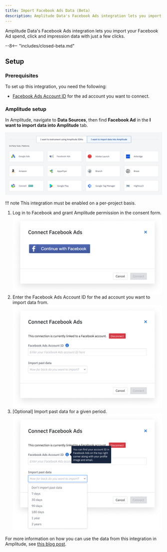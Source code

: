 ```yaml
---
title: Import Facebook Ads Data (Beta)
description: Amplitude Data's Facebook Ads integration lets you import your Facebook Ad spend, click and impression data with just a few clicks.
---
```


Amplitude Data's Facebook Ads integration lets you import your Facebook Ad spend, click and impression data with just a few clicks.

--8<-- "includes/closed-beta.md"

## Setup

### Prerequisites

To set up this integration, you need the following: 

- [Facebook Ads Account ID](https://www.facebook.com/business/help/1492627900875762) for the ad account you want to connect.

### Amplitude setup 

In Amplitude, navigate to **Data Sources**, then find **Facebook Ad** in the **I want to import data into Amplitude** tab.

![Facebook Add Source](../../assets/images/marketing-analytics/add-sources.png) 

!!! note
    This integration must be enabled on a per-project basis.

1. Log in to Facebook and grant Amplitude permission in the consent form.
![Facebook Login Image](../../assets/images/marketing-analytics/facebook-login.png)
2. Enter the Facebook Ads Account ID for the ad account you want to import data from.
![Facebook Enter Account ID](../../assets/images/marketing-analytics/facebook-enter-info.png)
3. [Optional] Import past data for a given period.
![Facebook Historical Backfill](../../assets/images/marketing-analytics/facebook-past-data.png)

For more information on how you can use the data from this integration in Amplitude, see [this blog post](https://amplitude.com/blog/ad-network-integration).